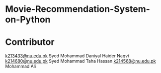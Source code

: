 ﻿# Movie-Recommendation-System-on-Python


# Contributor
k213433@nu.edu.pk Syed Mohammad Daniyal Haider Naqvi
k214680@nu.edu.pk Syed Mohammad Taha Hassan 
k214568@nu.edu.pk Mohammad Ali
